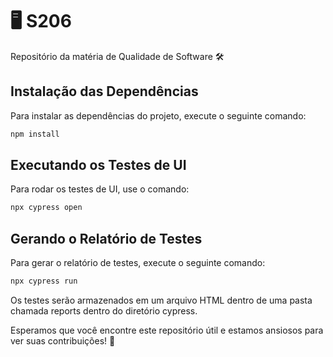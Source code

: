# 🖥️ S206
Repositório da matéria de Qualidade de Software 🛠️

## Instalação das Dependências 

Para instalar as dependências do projeto, execute o seguinte comando:

```bash
npm install
```

## Executando os Testes de UI
Para rodar os testes de UI, use o comando:

```bash
npx cypress open
```

## Gerando o Relatório de Testes
Para gerar o relatório de testes, execute o seguinte comando:
```bash
npx cypress run
```

Os testes serão armazenados em um arquivo HTML dentro de uma pasta chamada reports dentro do diretório cypress.

Esperamos que você encontre este repositório útil e estamos ansiosos para ver suas contribuições! 🎉

